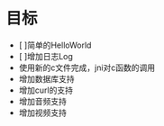 # 目标
- [  ]简单的HelloWorld
- [  ]增加日志Log
- 使用新的c文件完成，jni对c函数的调用
- 增加数据库支持
- 增加curl的支持
- 增加音频支持
- 增加视频支持
